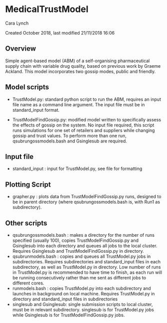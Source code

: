 # MedicalTrustModel

Cara Lynch

Created October 2018, last modified 21/11/2018 16:06

## Overview
Simple agent-based model (ABM) of a self-organising pharmaceutical supply chain with variable drug quality, based on previous work by Graeme Ackland. This model incorporates two gossip modes, public and friendly.

## Model scripts
- TrustModel.py: standard python script to run the ABM, requires an input file name as a command line argument. The input file must be in standard_input format.


- TrustModelFindGossip.py: modified model written to specifically assess the effects of gossip on the system. No input file required, this script runs simulations for one set of retailers and suppliers while changing gossip and trust values. To perform more than one run, qsubrungossmodels.bash and Gsinglesub are required.

## Input file
- standard_input : input for TrustModel.py, see file for formatting

## Plotting Script
- grapher.py : plots data from TrustModelFindGossip.py runs, designed to be in parent directory (where qsubrungossmodels.bash is, with Run1 as subdirectory).

## Other scripts
- qsubrungossmodels.bash : makes a directory for the number of runs specified (usually 100), copies TrustModelFindGossip.py and Gsinglesub into each directory and queues all jobs to the local cluster. Requires Gsinglesub and TrustModelFindGossip.py in directory.
- qsubrunmodels.bash : copies and queues all TrustModel.py jobs in subdirectories. Requires subdirectories and standard_input files in each subdirectory, as well as TrustModel.py in directory. Low number of runs in TrustModel.py is recommended to have time to finish, as each run will be running consecutively rather than me sent as different jobs to different cores.
- runmodels.bash : copies TrustModel.py into each subdirectory and launches in background on local machine. Requires TrustModel.py in directory and standard_input files in subdirectories
- singlesub and Gsinglesub: single submission scripts to local cluster, must be in relevant subdirectory. singlesub is for TrustModel.py jobs while Gsinglesub is for TrustModelFindGossip.py jobs.


